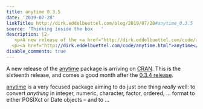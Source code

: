 ```yaml
---
title: anytime 0.3.5
date: '2019-07-28'
linkTitle: http://dirk.eddelbuettel.com/blog/2019/07/28#anytime_0.3.5
source: 'Thinking inside the box   '
description: |2-
   <p>A new release of the <a href="http://dirk.eddelbuettel.com/code/anytime.html">anytime</a> package is arriving on <a href="https://cran.r-project.org">CRAN</a>. This is the sixteenth release, and comes a good month after the <a href="http://dirk.eddelbuettel.com/blog/2019/06/18#anytime_0.3.4">0.3.4 release</a>.</p>
  <p><a href="http://dirk.eddelbuettel.com/code/anytime.html">anytime</a> is a very focused package aiming to do just one thing <em>really</em> well: to convert <em>anything</em> in integer, numeric, character, factor, ordered, … format to either POSIXct or Date objects – and to ...
disable_comments: true
---
```

 <p>A new release of the <a href="http://dirk.eddelbuettel.com/code/anytime.html">anytime</a> package is arriving on <a href="https://cran.r-project.org">CRAN</a>. This is the sixteenth release, and comes a good month after the <a href="http://dirk.eddelbuettel.com/blog/2019/06/18#anytime_0.3.4">0.3.4 release</a>.</p>
<p><a href="http://dirk.eddelbuettel.com/code/anytime.html">anytime</a> is a very focused package aiming to do just one thing <em>really</em> well: to convert <em>anything</em> in integer, numeric, character, factor, ordered, … format to either POSIXct or Date objects – and to ...